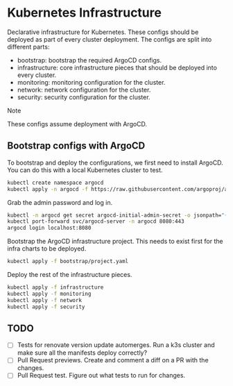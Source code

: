 # Kubernetes Infrastructure

Declarative infrastructure for Kubernetes. These configs should be deployed as
part of every cluster deployment. The configs are split into different parts:

- bootstrap: bootstrap the required ArgoCD configs.
- infrastructure: core infrastructure pieces that should be deployed into every cluster.
- monitoring: monitoring configuration for the cluster.
- network: network configuration for the cluster.
- security: security configuration for the cluster.

> [!NOTE]
> These configs assume deployment with ArgoCD.

## Bootstrap configs with ArgoCD

To bootstrap and deploy the configurations, we first need to install ArgoCD. You
can do this with a local Kubernetes cluster to test.

```bash
kubectl create namespace argocd
kubectl apply -n argocd -f https://raw.githubusercontent.com/argoproj/argo-cd/stable/manifests/install.yaml
```

Grab the admin password and log in.

```bash
kubectl -n argocd get secret argocd-initial-admin-secret -o jsonpath="{.data.password}" | base64 -d; echo
kubectl port-forward svc/argocd-server -n argocd 8080:443
argocd login localhost:8080
```

Bootstrap the ArgoCD infrastructure project. This needs to exist first for
the infra charts to be deployed.

```bash
kubectl apply -f bootstrap/project.yaml
```

Deploy the rest of the infrastructure pieces.

```bash
kubectl apply -f infrastructure
kubectl apply -f monitoring
kubectl apply -f network
kubectl apply -f security
```

## TODO

- [ ] Tests for renovate version update automerges. Run a k3s cluster and make sure all the manifests deploy correctly?
- [ ] Pull Request previews. Create and comment a diff on a PR with the changes.
- [ ] Pull Request test. Figure out what tests to run for changes.
